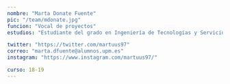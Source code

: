 ```yaml
---
nombre: "Marta Donate Fuente"
pic: "/team/mdonate.jpg"
funcion: "Vocal de proyectos"
estudios: "Estudiante del grado en Ingeniería de Tecnologías y Servicios de Telecomunicación"

twitter: "https://twitter.com/martuus97"
correo: "marta.dfuente@alumnos.upm.es"
instagram: "https://www.instagram.com/martuus97/"

curso: 18-19
---
```

